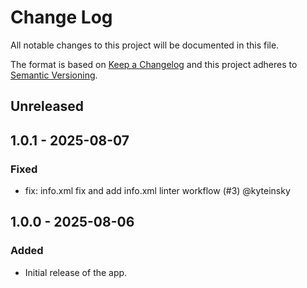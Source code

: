 <!--
  - SPDX-FileCopyrightText: 2025 Nextcloud GmbH and Nextcloud contributors
  - SPDX-License-Identifier: AGPL-3.0-or-later
-->
# Change Log
All notable changes to this project will be documented in this file.

The format is based on [Keep a Changelog](http://keepachangelog.com/)
and this project adheres to [Semantic Versioning](http://semver.org/).

## Unreleased


## 1.0.1 - 2025-08-07

### Fixed
- fix: info.xml fix and add info.xml linter workflow (#3) @kyteinsky


## 1.0.0 - 2025-08-06

### Added
- Initial release of the app.
